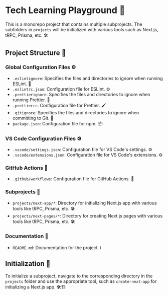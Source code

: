 # Tech Learning Playground 🚀

This is a monorepo project that contains multiple subprojects. The subfolders in `projects` will be initialized with various tools such as Next.js, tRPC, Prisma, etc. 🛠️

## Project Structure 📁

### Global Configuration Files ⚙️

- `.eslintignore`: Specifies the files and directories to ignore when running ESLint. 🚫
- `.eslintrc.json`: Configuration file for ESLint. ⚙️
- `.prettierignore`: Specifies the files and directories to ignore when running Prettier. 🧹
- `.prettierrc`: Configuration file for Prettier. 🖌️
- `.gitignore`: Specifies the files and directories to ignore when committing to Git. 🙈
- `package.json`: Configuration file for npm. 📦

### VS Code Configuration Files ⚙️

- `.vscode/settings.json`: Configuration file for VS Code's settings. ⚙️
- `.vscode/extensions.json`: Configuration file for VS Code's extensions. ⚙️

### GitHub Actions 🚀

- `.github/workflows`: Configuration file for GitHub Actions. 🤖

### Subprojects 📂

- `projects/next-app/*`: Directory for initializing Next.js app with various tools like tRPC, Prisma, etc. 🛠️
- `projects/next-pages/*`: Directory for creating Next.js pages with various tools like tRPC, Prisma, etc. 🛠️

### Documentation 📖

- `README.md`: Documentation for the project. ℹ️

## Initialization 🚀

To initialize a subproject, navigate to the corresponding directory in the `projects` folder and use the appropriate tool, such as `create-next-app` for initializing a Next.js app. 🛠️🏗️
